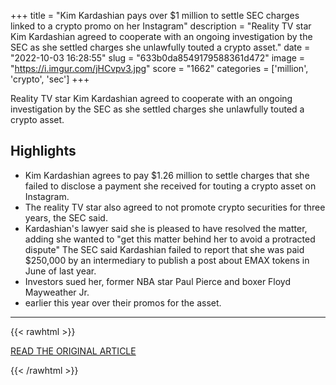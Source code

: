 +++
title = "Kim Kardashian pays over $1 million to settle SEC charges linked to a crypto promo on her Instagram"
description = "Reality TV star Kim Kardashian agreed to cooperate with an ongoing investigation by the SEC as she settled charges she unlawfully touted a crypto asset."
date = "2022-10-03 16:28:55"
slug = "633b0da8549179588361d472"
image = "https://i.imgur.com/jHCvpv3.jpg"
score = "1662"
categories = ['million', 'crypto', 'sec']
+++

Reality TV star Kim Kardashian agreed to cooperate with an ongoing investigation by the SEC as she settled charges she unlawfully touted a crypto asset.

## Highlights

- Kim Kardashian agrees to pay $1.26 million to settle charges that she failed to disclose a payment she received for touting a crypto asset on Instagram.
- The reality TV star also agreed to not promote crypto securities for three years, the SEC said.
- Kardashian's lawyer said she is pleased to have resolved the matter, adding she wanted to "get this matter behind her to avoid a protracted dispute" The SEC said Kardashian failed to report that she was paid $250,000 by an intermediary to publish a post about EMAX tokens in June of last year.
- Investors sued her, former NBA star Paul Pierce and boxer Floyd Mayweather Jr.
- earlier this year over their promos for the asset.

---

{{< rawhtml >}}
  <p class="article-category">
    <a target="_blank" href="https://www.cnbc.com/2022/10/03/kim-kardashian-settles-sec-charges-instagram-crypto-promotion.html">READ THE ORIGINAL ARTICLE</a>
  </p>
{{< /rawhtml >}}

